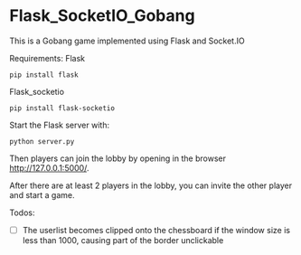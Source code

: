 # Flask_SocketIO_Gobang

This is a Gobang game implemented using Flask and Socket.IO

Requirements:
Flask
```
pip install flask
```
Flask_socketio
```
pip install flask-socketio
```

Start the Flask server with:
```
python server.py
```

Then players can join the lobby by opening in the browser http://127.0.0.1:5000/.

After there are at least 2 players in the lobby, you can invite the other player and start a game.

Todos:
- [ ] The userlist becomes clipped onto the chessboard if the window size is less than 1000, causing part of the border unclickable
